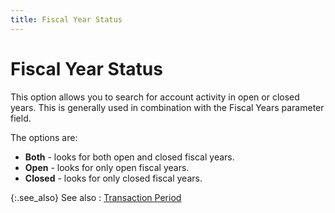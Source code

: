 ```yaml
---
title: Fiscal Year Status
---
```


# Fiscal Year Status


This option allows you to search for account activity in open or closed years. This is generally used in combination with the Fiscal Years parameter field.


The options are:

- **Both** - looks for both open and closed fiscal years.
- **Open** - looks for only open fiscal years.
- **Closed** - looks for only closed fiscal years.



{:.see_also}
See also
: [Transaction Period]({{site.acc_baseurl}}/find-account-activity/find-account-activity-details/transaction-period/transaction_period.html)

